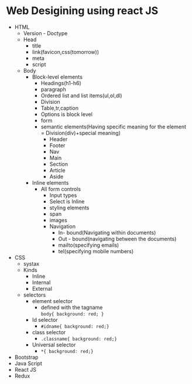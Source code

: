 # Web Desigining using react JS

- HTML
  - Version - Doctype
  - Head
    - title
    - link(favicon,css(tomorrow))
    - meta
    - script
  - Body
    - Block-level elements
      - Headings(h1-h6)
      - paragraph
      - Ordered list and list items(ul,ol,dl)
      - Division
      - Table,tr,caption
      - Options is block level
      - form
      - semantic elements(Having specific meaning for the element = Division(div)+special meaning)
        - Header
        - Footer
        - Nav
        - Main
        - Section
        - Article
        - Aside
    - Inline elements
      - All form controls
        - Input types
        - Select is Inline
        - styling elements
        - span
        - images
        - Navigation
          - In- bound(Navigating within documents)
          - Out - bound(navigating between the documents)
          - mailto(specifying emails)
          - tel(specifying mobile numbers)
- CSS
  - systax
  - Kinds
    - Inline
    - Internal
    - External
  - selectors
    - element selector
      - defined with the tagname  
        `body{ background: red; }`
    - Id selector
      - `#idname{ background: red;}`
    - class selector
      - `.classname{ background: red;}`
    - Universal selector
      - `*{ background: red;}`
- Bootstrap
- Java Script
- React JS
- Redux
